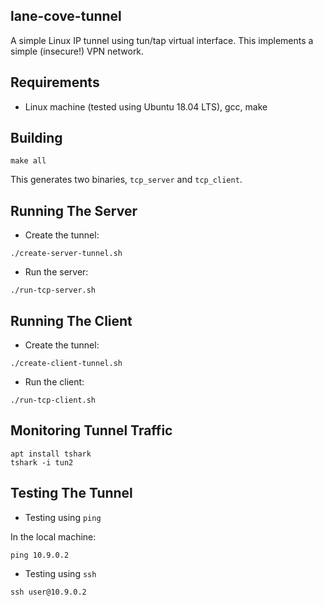 ## lane-cove-tunnel

A simple Linux IP tunnel using tun/tap virtual interface. This implements a simple (insecure!) VPN network. 

## Requirements
* Linux machine (tested using Ubuntu 18.04 LTS), gcc, make

## Building
```
make all
```
This generates two binaries, `tcp_server` and `tcp_client`.

## Running The Server
* Create the tunnel:
```
./create-server-tunnel.sh
```

* Run the server:
```
./run-tcp-server.sh
```

## Running The Client
* Create the tunnel:
```
./create-client-tunnel.sh
```

* Run the client:
```
./run-tcp-client.sh
```

## Monitoring Tunnel Traffic
```
apt install tshark
tshark -i tun2
``` 
## Testing The Tunnel
* Testing using `ping`

In the local machine:
```
ping 10.9.0.2
```
* Testing using `ssh`
```
ssh user@10.9.0.2
```


